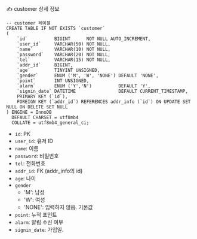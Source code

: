 ✍️ customer 상세 정보

```mariadb
-- customer 테이블
CREATE TABLE IF NOT EXISTS `customer`
(
    `id`          BIGINT      NOT NULL AUTO_INCREMENT,
    `user_id`     VARCHAR(50) NOT NULL,
    `name`        VARCHAR(10) NOT NULL,
    `password`    VARCHAR(20) NOT NULL,
    `tel`         VARCHAR(15) NOT NULL,
    `addr_id`     BIGINT,
    `age`         TINYINT UNSIGNED,
    `gender`      ENUM ('M', 'W', 'NONE') DEFAULT 'NONE',
    `point`       INT UNSIGNED,
    `alarm`       ENUM ('Y','N')          DEFAULT 'Y',
    `signin_date` DATETIME                DEFAULT CURRENT_TIMESTAMP,
    PRIMARY KEY (`id`),
    FOREIGN KEY (`addr_id`) REFERENCES addr_info (`id`) ON UPDATE SET NULL ON DELETE SET NULL
) ENGINE = InnoDB
  DEFAULT CHARSET = utf8mb4
  COLLATE = utf8mb4_general_ci;
```

- `id`: PK
- `user_id`: 유저 ID
- `name`: 이름
- `password`: 비밀번호
- `tel`: 전화번호
- `addr_id`: FK (addr_info의 id)
- `age`: 나이
- `gender`
  - 'M': 남성
  - 'W': 여성
  - 'NONE': 입력하지 않음. 기본값
- `point`: 누적 포인트
- `alarm`: 알림 수신 여부
- `signin_date`: 가입일.